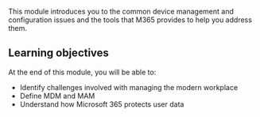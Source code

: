 This module introduces you to the common device management and configuration issues and the tools that M365 provides to help you address them.

## Learning objectives

At the end of this module, you will be able to:

- Identify challenges involved with managing the modern workplace
- Define MDM and MAM
- Understand how Microsoft 365 protects user data
